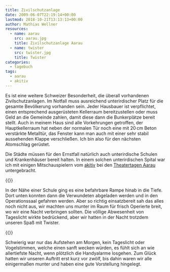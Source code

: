 ```yaml
---
title: Zivilschutzanlage
date: 2009-06-07T22:19:14+00:00
lastmod: 2018-10-21T13:13:13+00:00
author: Mathias Wellner
resources:
  - name: aarau
    src: aarau.jpg
    title: Zivilschutzanlage Aarau
  - name: twister
    src: twister.jpg
    title: Twister
categories:
  - tagebuch
tags:
  - aarau
  - akitiv
---
```

Es ist eine weitere Schweizer Besonderheit, die überall vorhandenen Zivilschutzanlagen. Im Notfall muss ausreichend unterirdischer Platz für die gesamte Bevölkerung vorhanden sein. Jeder Hausbauer ist verpflichtet, einen entsprechend ausgerüsteten Kellerraum bereitzustellen oder muss Geld an die Gemeinde zahlen, damit diese dann die Bunkerplätze bereit stellt. Auch in meinem Haus sind alle Vorkehrungen getroffen, der Hauptkellerraum hat neben der normalen Tür noch eine mit 20&thinsp;cm Beton verstärkte Metalltür, das Fenster kann man auch mit einer sehr stabil aussehenden Klappe verschließen. Ich bin also für den nächsten Atomschlag gerüstet.
<!--more-->

Die Städte müssen für den Ernstfall natürlich auch unterirdische Schulen und Krankenhäuser bereit halten. In einem solchen unterirdischen Spital war ich mit einigen Mitschauspielern vom [akitiv](http://www.aki.ethz.ch/akitiv/) bei den [Theatertagen Aarau](http://www.theatertage.ch) untergebracht.

{{<responsive-image name="aarau">}}

In der Nähe einer Schule ging es eine befahrbare Rampe hinab in die Tiefe. Dort unten konnten dann die Verwundeten abgeladen werden und in den Operationssaal gefahren werden. Aber so richtig einsatzbereit sah das alles noch nicht aus, wir machten uns munter im Raum für frisch Operierte breit, wo wir eine Nacht verbringen sollten. Die völlige Abwesenheit von Tageslicht wirkte bedrückend, aber wir hatten in der Nacht trotzdem unseren Spaß mit Twister.

{{<responsive-image name="twister">}}

Schwierig war nur das Aufstehen am Morgen, kein Tageslicht oder Vogelstimmen, welche einen sanft wecken würden, es fühlt sich an wie allertiefste Nacht, wenn plötzlich die Handyalarme losgehen. Zum Glück hatten wir unseren Auftritt erst kurz vor zwölf, bis dahin waren wir alle einigermaßen munter und haben eine gute Vorstellung hingelegt.